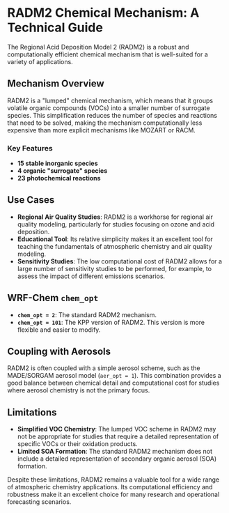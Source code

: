 # RADM2 Chemical Mechanism: A Technical Guide

The Regional Acid Deposition Model 2 (RADM2) is a robust and computationally efficient chemical mechanism that is well-suited for a variety of applications.

## Mechanism Overview

RADM2 is a "lumped" chemical mechanism, which means that it groups volatile organic compounds (VOCs) into a smaller number of surrogate species. This simplification reduces the number of species and reactions that need to be solved, making the mechanism computationally less expensive than more explicit mechanisms like MOZART or RACM.

### Key Features

-   **15 stable inorganic species**
-   **4 organic "surrogate" species**
-   **23 photochemical reactions**

## Use Cases

-   **Regional Air Quality Studies**: RADM2 is a workhorse for regional air quality modeling, particularly for studies focusing on ozone and acid deposition.
-   **Educational Tool**: Its relative simplicity makes it an excellent tool for teaching the fundamentals of atmospheric chemistry and air quality modeling.
-   **Sensitivity Studies**: The low computational cost of RADM2 allows for a large number of sensitivity studies to be performed, for example, to assess the impact of different emissions scenarios.

## WRF-Chem `chem_opt`

-   **`chem_opt = 2`**: The standard RADM2 mechanism.
-   **`chem_opt = 101`**: The KPP version of RADM2. This version is more flexible and easier to modify.

## Coupling with Aerosols

RADM2 is often coupled with a simple aerosol scheme, such as the MADE/SORGAM aerosol model (`aer_opt = 1`). This combination provides a good balance between chemical detail and computational cost for studies where aerosol chemistry is not the primary focus.

## Limitations

-   **Simplified VOC Chemistry**: The lumped VOC scheme in RADM2 may not be appropriate for studies that require a detailed representation of specific VOCs or their oxidation products.
-   **Limited SOA Formation**: The standard RADM2 mechanism does not include a detailed representation of secondary organic aerosol (SOA) formation.

Despite these limitations, RADM2 remains a valuable tool for a wide range of atmospheric chemistry applications. Its computational efficiency and robustness make it an excellent choice for many research and operational forecasting scenarios.